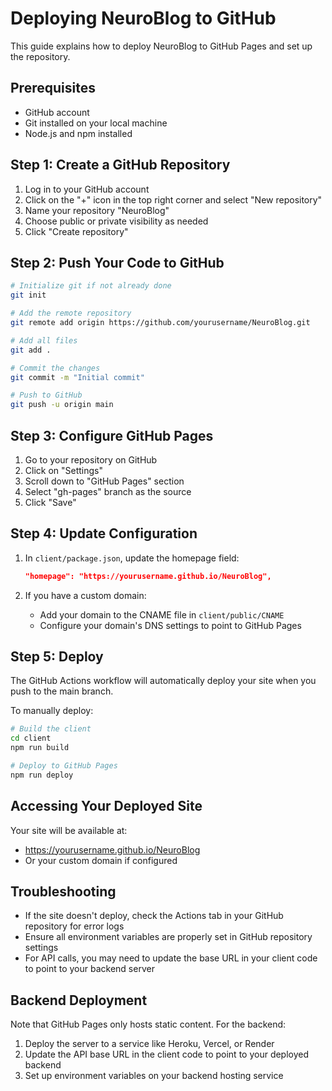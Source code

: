 # Deploying NeuroBlog to GitHub

This guide explains how to deploy NeuroBlog to GitHub Pages and set up the repository.

## Prerequisites

- GitHub account
- Git installed on your local machine
- Node.js and npm installed

## Step 1: Create a GitHub Repository

1. Log in to your GitHub account
2. Click on the "+" icon in the top right corner and select "New repository"
3. Name your repository "NeuroBlog"
4. Choose public or private visibility as needed
5. Click "Create repository"

## Step 2: Push Your Code to GitHub

```bash
# Initialize git if not already done
git init

# Add the remote repository
git remote add origin https://github.com/yourusername/NeuroBlog.git

# Add all files
git add .

# Commit the changes
git commit -m "Initial commit"

# Push to GitHub
git push -u origin main
```

## Step 3: Configure GitHub Pages

1. Go to your repository on GitHub
2. Click on "Settings"
3. Scroll down to "GitHub Pages" section
4. Select "gh-pages" branch as the source
5. Click "Save"

## Step 4: Update Configuration

1. In `client/package.json`, update the homepage field:
   ```json
   "homepage": "https://yourusername.github.io/NeuroBlog",
   ```

2. If you have a custom domain:
   - Add your domain to the CNAME file in `client/public/CNAME`
   - Configure your domain's DNS settings to point to GitHub Pages

## Step 5: Deploy

The GitHub Actions workflow will automatically deploy your site when you push to the main branch.

To manually deploy:

```bash
# Build the client
cd client
npm run build

# Deploy to GitHub Pages
npm run deploy
```

## Accessing Your Deployed Site

Your site will be available at:
- https://yourusername.github.io/NeuroBlog
- Or your custom domain if configured

## Troubleshooting

- If the site doesn't deploy, check the Actions tab in your GitHub repository for error logs
- Ensure all environment variables are properly set in GitHub repository settings
- For API calls, you may need to update the base URL in your client code to point to your backend server

## Backend Deployment

Note that GitHub Pages only hosts static content. For the backend:
1. Deploy the server to a service like Heroku, Vercel, or Render
2. Update the API base URL in the client code to point to your deployed backend
3. Set up environment variables on your backend hosting service